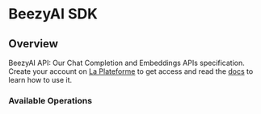 # BeezyAI SDK


## Overview

BeezyAI API: Our Chat Completion and Embeddings APIs specification. Create your account on [La Plateforme](https://console.beezy.ai) to get access and read the [docs](https://docs.beezy.ai) to learn how to use it.

### Available Operations

